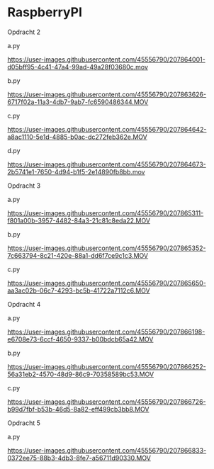 # RaspberryPI

Opdracht 2

a.py 

https://user-images.githubusercontent.com/45556790/207864001-d05bff95-4c41-47a4-99ad-49a28f03680c.mov

b.py 

https://user-images.githubusercontent.com/45556790/207863626-6717f02a-11a3-4db7-9ab7-fc6590486344.MOV

c.py

https://user-images.githubusercontent.com/45556790/207864642-a8ac1110-5e1d-4885-b0ac-dc272feb362e.MOV

d.py

https://user-images.githubusercontent.com/45556790/207864673-2b5741e1-7650-4d94-b1f5-2e14890fb8bb.mov

Opdracht 3

a.py 

https://user-images.githubusercontent.com/45556790/207865311-f801a00b-3957-4482-84a3-21c81c8eda22.MOV

b.py

https://user-images.githubusercontent.com/45556790/207865352-7c663794-8c21-420e-88a1-dd6f7ce9c1c3.MOV

c.py

https://user-images.githubusercontent.com/45556790/207865650-aa3ac02b-06c7-4293-bc5b-41722a7112c6.MOV

Opdracht 4

a.py

https://user-images.githubusercontent.com/45556790/207866198-e6708e73-6ccf-4650-9337-b00bdcb65a42.MOV

b.py

https://user-images.githubusercontent.com/45556790/207866252-56a31eb2-4570-48d9-86c9-70358589bc53.MOV

c.py

https://user-images.githubusercontent.com/45556790/207866726-b99d7fbf-b53b-46d5-8a82-eff499cb3bb8.MOV

Opdracht 5

a.py

https://user-images.githubusercontent.com/45556790/207866833-0372ee75-88b3-4db3-8fe7-a56711d90330.MOV








